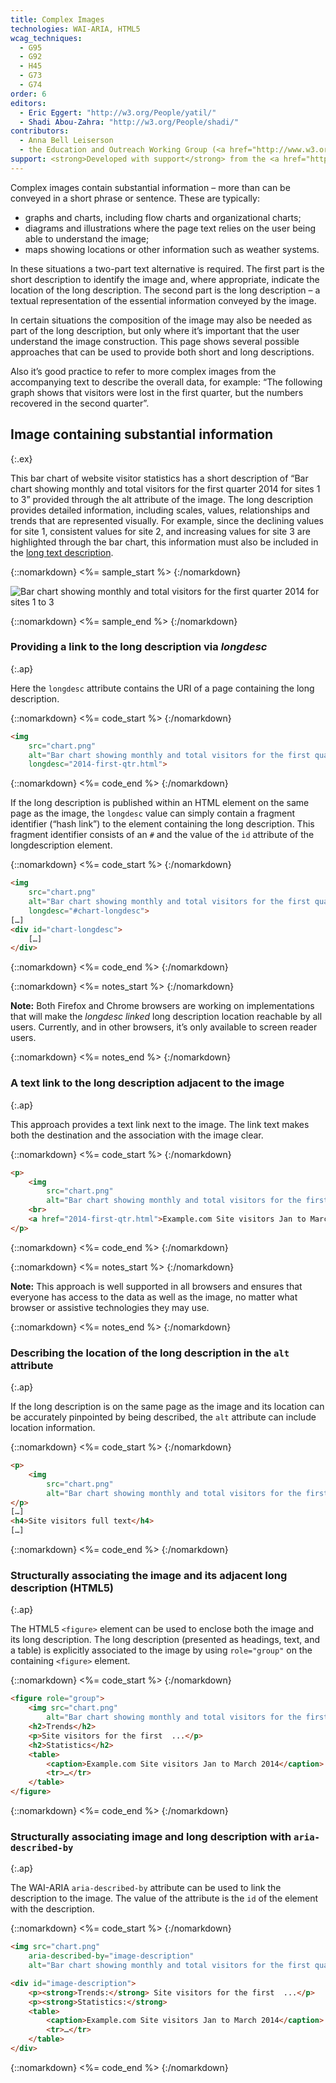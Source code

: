 ```yaml
---
title: Complex Images
technologies: WAI-ARIA, HTML5
wcag_techniques:
  - G95
  - G92
  - H45
  - G73
  - G74
order: 6
editors:
  - Eric Eggert: "http://w3.org/People/yatil/"
  - Shadi Abou-Zahra: "http://w3.org/People/shadi/"
contributors:
  - Anna Bell Leiserson
  - the Education and Outreach Working Group (<a href="http://www.w3.org/WAI/EO/">EOWG</a>)
support: <strong>Developed with support</strong> from the <a href="http://www.w3.org/WAI/ACT/">WAI-ACT</a> project, co-funded by the European Commission <abbr title="Information Society Technologies">IST</abbr> Programme.
---
```


Complex images contain substantial information – more than can be conveyed in a short phrase or sentence. These are typically:

-   graphs and charts, including flow charts and organizational charts;
-   diagrams and illustrations where the page text relies on the user being able to understand the image;
-   maps showing locations or other information such as weather systems.

In these situations a two-part text alternative is required. The first part is the short description to identify the image and, where appropriate, indicate the location of the long description.  The second part is the long description – a textual representation of the essential information conveyed by the image.

In certain situations the composition of the image may also be needed as part of the long description, but only where it’s important that the user understand the image construction. This page shows several possible approaches that can be used to provide both short and long descriptions.

Also it’s good practice to refer to more complex images from the accompanying text to describe the overall data, for example: “The following graph shows that visitors were lost in the first quarter, but the numbers recovered in the second quarter”.

## Image containing substantial information
{:.ex}

This bar chart of website visitor statistics has a short description of “Bar chart showing monthly and total visitors for the first quarter 2014 for sites 1 to 3” provided through the alt attribute of the image. The long description provides detailed information, including scales, values, relationships and trends that are represented visually. For example, since the declining values for site 1, consistent values for site 2, and increasing values for site 3 are highlighted through the bar chart, this information must also be included in the [long text description](examples/2014-first-qtr.html).

{::nomarkdown}
<%= sample_start %>
{:/nomarkdown}

<img src="../../img/chart.png" alt="Bar chart showing monthly and total visitors for the first quarter 2014 for sites 1 to 3" longdesc="../examples/2014-first-qtr/">

{::nomarkdown}
<%= sample_end %>
{:/nomarkdown}

### Providing a link to the long description via *longdesc*
{:.ap}

Here the `longdesc` attribute contains the URI of a page containing the long description.

{::nomarkdown}
<%= code_start %>
{:/nomarkdown}

~~~ html
<img
	src="chart.png"
	alt="Bar chart showing monthly and total visitors for the first quarter 2014 for sites 1 to 3"
	longdesc="2014-first-qtr.html">
~~~

{::nomarkdown}
<%= code_end %>
{:/nomarkdown}

If the long description is published within an HTML element on the same page as the image, the `longdesc` value can simply contain a fragment identifier (“hash link”) to the element containing the long description. This fragment identifier consists of an `#` and the value of the `id` attribute of the longdescription element.

{::nomarkdown}
<%= code_start %>
{:/nomarkdown}

~~~ html
<img
	src="chart.png"
	alt="Bar chart showing monthly and total visitors for the first quarter 2014 for sites 1 to 3"
	longdesc="#chart-longdesc">
[…]
<div id="chart-longdesc">
	[…]
</div>
~~~

{::nomarkdown}
<%= code_end %>
{:/nomarkdown}

{::nomarkdown}
<%= notes_start %>
{:/nomarkdown}

**Note:** Both Firefox and Chrome browsers are working on implementations that will make the *longdesc linked* long description location reachable by all users. Currently, and in other browsers, it’s only available to screen reader users.

{::nomarkdown}
<%= notes_end %>
{:/nomarkdown}

### A text link to the long description adjacent to the image
{:.ap}

This approach provides a text link next to the image. The link text makes both the destination and the association with the image clear.

{::nomarkdown}
<%= code_start %>
{:/nomarkdown}

~~~ html
<p>
	<img
		src="chart.png"
		alt="Bar chart showing monthly and total visitors for the first quarter 2014 for sites 1 to 3">
	<br>
	<a href="2014-first-qtr.html">Example.com Site visitors Jan to March 2014 text description of the bar chart</a>
</p>
~~~

{::nomarkdown}
<%= code_end %>
{:/nomarkdown}

{::nomarkdown}
<%= notes_start %>
{:/nomarkdown}

**Note:** This approach is well supported in all browsers and ensures that everyone has access to the data as well as the image, no matter what browser or assistive technologies they may use.

{::nomarkdown}
<%= notes_end %>
{:/nomarkdown}

### Describing the location of the long description in the `alt` attribute
{:.ap}

If the long description is on the same page as the image and its location can be accurately pinpointed by being described, the `alt` attribute can include location information.

{::nomarkdown}
<%= code_start %>
{:/nomarkdown}

~~~ html
<p>
	<img
		src="chart.png"
		alt="Bar chart showing monthly and total visitors for the first quarter 2014 for sites 1 to 3. Described under the heading Site visitors full text.">
</p>
[…]
<h4>Site visitors full text</h4>
[…]
~~~

{::nomarkdown}
<%= code_end %>
{:/nomarkdown}

### Structurally associating the image and its adjacent long description (HTML5)
{:.ap}

The HTML5 `<figure>` element can be used to enclose both the image and its long description. The long description (presented as headings, text, and a table) is explicitly associated to the image by using `role="group"` on the containing `<figure>` element.

{::nomarkdown}
<%= code_start %>
{:/nomarkdown}

~~~ html
<figure role="group">
	<img src="chart.png"
		alt="Bar chart showing monthly and total visitors for the first quarter 2014 for sites 1 to 3, described in detail below.">
	<h2>Trends</h2>
	<p>Site visitors for the first  ...</p>
	<h2>Statistics</h2>
	<table>
		<caption>Example.com Site visitors Jan to March 2014</caption>
		<tr>…</tr>
	</table>
</figure>
~~~

{::nomarkdown}
<%= code_end %>
{:/nomarkdown}

### Structurally associating image and long description with `aria-described-by`
{:.ap}

The WAI-ARIA `aria-described-by` attribute can be used to link the description to the image. The value of the attribute is the `id` of the element with the description.

{::nomarkdown}
<%= code_start %>
{:/nomarkdown}

~~~ html
<img src="chart.png"
	aria-described-by="image-description"
	alt="Bar chart showing monthly and total visitors for the first quarter 2014 for sites 1 to 3.">

<div id="image-description">
	<p><strong>Trends:</strong> Site visitors for the first  ...</p>
	<p><strong>Statistics:</strong>
	<table>
		<caption>Example.com Site visitors Jan to March 2014</caption>
		<tr>…</tr>
	</table>
</div>
~~~

{::nomarkdown}
<%= code_end %>
{:/nomarkdown}
